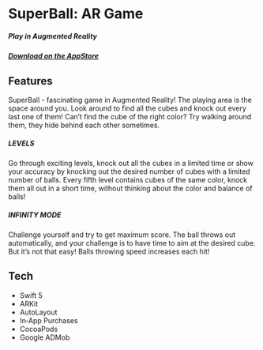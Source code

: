 # SuperBall: AR Game
##### Play in Augmented Reality
##### [Download on the AppStore](apple.co/3d9RTL2)

## Features
SuperBall - fascinating game in Augmented Reality!
The playing area is the space around you. Look around to find all the cubes and knock out every last one of them! Сan’t find the cube of the right color? Try walking around them, they hide behind each other sometimes.

##### LEVELS
Go through exciting levels, knock out all the cubes in a limited time or show your accuracy by knocking out the desired number of cubes with a limited number of balls.
Every fifth level contains cubes of the same color, knock them all out in a short time, without thinking about the color and balance of balls!

##### INFINITY MODE
Challenge yourself and try to get maximum score. The ball throws out automatically, and your challenge is to have time to aim at the desired cube. But it’s not that easy! Balls throwing speed increases each hit!

## Tech
- Swift 5
- ARKit
- AutoLayout
- In‑App Purchases
- CocoaPods
- Google ADMob

